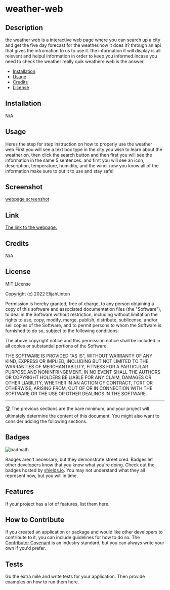 # weather-web


## Description
the weather web is a interactive web page where you can search up a city and get the five day forecast for the  weather.how it does it? through an api that gives the infromation to us to use it. the information it will display is all relevent and helpul information in order to keep you informed.Incase you need to check the weather really quik weathere web is the answer.



- [Installation](#Installion)
- [Usage](#Usage.)
- [Credits](#project)
- [License](#Liscense)

## Installation

N/A

## Usage
Heres the step for step instruction on how to properly use the weather web.First you will see a text box type in the city you wish to learn about the weather on. then click the search button and then first you will see the information in the same 5 sentences.
and first you will see an icon, description, temperature, humidity, and the wind. now you know all of the information make sure to put it to use and stay safe!  
## Screenshot
[webpage screenshot](https://lh3.googleusercontent.com/xEPAL35cmV5MvvhkA66gmGk-emg8VhhogAs1bR-Sh1yQhEk2mg1dE-gTmNs6t7XYtLAyPumT412dcNfrQcQerCJU_mJrkJ1qxbX1FGZ-gJ2wA5C4n_xJqjnOBhMYPej6qdBGBdFd65nTaQg5Li44CJMs6QmPTCrs8jWc1jHbSgnvzhMzYa9ohsaax0YLZZbp9nX_P02sDUhKPQYH4byJp3ub9nimiKZMZZpt1b3Bb1_P5lvHKSSO4Ifg-uj6ncB1HvRWHJ-8y2E1POu5GDE9XozlcWiGqP2vkj0JqAeaZiNi6A4fcJZF51UlI9TBy3isiTJ67hYQEOGQ8NBQA9DGvOGEPyTt8nbtXjrgM-fHxUC72_zZgqCR767rTMM5eiPwDGHXniIHmwjgYUz2jjZavHxooDXZ9aDfv8lBRtt9TneqdFiiv0kPgF7TZspW9j1mTMaxY3HO57xGFfgWgqeOwSjCYyoMQl557dz6Imeywc6gWV42eOOWVbRhq5z4Gip9ub5PtezX2_bAnq1uA3vXjNGJ0jtU7kV7e4_2KCjhcd6DdWvM52_pBhGJzttg1NqFNYhpC_Id2jftae1vm6LCmcqsCLcvG5lUBjGYDMId-LHRNiiJWELYl7FJhkINBlRUjAT1sxYX7oxtxGKEichuzA5n0JihxjuWQvzI5uccU4ZewipfamVR68U4g7I-x0Wz3QpAX9e1J84_K8eM94J5HADCKPSmqWGtsGPiyFxYW6MXrDcTxn3VJjsuc3VBXaBXJ1ZHR_YDUTRcyYzsPDmQRc4geLetpx1YCLDSCQCyDVP7pjph32VdMuHQWrICiyWWIu7MRv6kaoAeXx9k43JKHOLR8JqoDyFF1GrLL-QfgbdFVWenB_FAuyxN7Da2a4nyoY7DOCWx5I1jTbMFho1lKdtMXBxzdWUMBIXfjH47E7UJG7TbizbdXoCjKcvtoP8O7M2q1yaIqLP6u68rtCE=w870-h930-no?authuser=0)

## Link
[The link to the webpage.](https://elijahlinton.github.io/weather-web/)
## Credits

N/A

## License

MIT License

Copyright (c) 2022 ElijahLinton

Permission is hereby granted, free of charge, to any person obtaining a copy
of this software and associated documentation files (the "Software"), to deal
in the Software without restriction, including without limitation the rights
to use, copy, modify, merge, publish, distribute, sublicense, and/or sell
copies of the Software, and to permit persons to whom the Software is
furnished to do so, subject to the following conditions:

The above copyright notice and this permission notice shall be included in all
copies or substantial portions of the Software.

THE SOFTWARE IS PROVIDED "AS IS", WITHOUT WARRANTY OF ANY KIND, EXPRESS OR
IMPLIED, INCLUDING BUT NOT LIMITED TO THE WARRANTIES OF MERCHANTABILITY,
FITNESS FOR A PARTICULAR PURPOSE AND NONINFRINGEMENT. IN NO EVENT SHALL THE
AUTHORS OR COPYRIGHT HOLDERS BE LIABLE FOR ANY CLAIM, DAMAGES OR OTHER
LIABILITY, WHETHER IN AN ACTION OF CONTRACT, TORT OR OTHERWISE, ARISING FROM,
OUT OF OR IN CONNECTION WITH THE SOFTWARE OR THE USE OR OTHER DEALINGS IN THE
SOFTWARE.

---

🏆 The previous sections are the bare minimum, and your project will ultimately determine the content of this document. You might also want to consider adding the following sections.

## Badges

![badmath](https://img.shields.io/github/languages/top/nielsenjared/badmath)

Badges aren't necessary, but they demonstrate street cred. Badges let other developers know that you know what you're doing. Check out the badges hosted by [shields.io](https://shields.io/). You may not understand what they all represent now, but you will in time.

## Features

If your project has a lot of features, list them here.

## How to Contribute

If you created an application or package and would like other developers to contribute to it, you can include guidelines for how to do so. The [Contributor Covenant](https://www.contributor-covenant.org/) is an industry standard, but you can always write your own if you'd prefer.

## Tests

Go the extra mile and write tests for your application. Then provide examples on how to run them here.